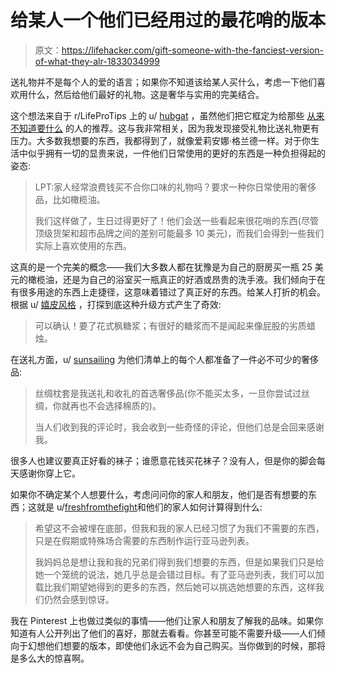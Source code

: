 # 给某人一个他们已经用过的最花哨的版本

> 原文：<https://lifehacker.com/gift-someone-with-the-fanciest-version-of-what-they-alr-1833034999>

送礼物并不是每个人的爱的语言；如果你不知道该给某人买什么，考虑一下他们喜欢用什么，然后给他们最好的礼物。这是奢华与实用的完美结合。



这个想法来自于 r/LifeProTips 上的 u/ [hubgat](https://old.reddit.com/user/hubgat) ，虽然他们把它框定为给那些 [从来不知道要什么](https://old.reddit.com/r/LifeProTips/comments/avxgfb/lpt_do_family_often_waste_money_on_gifts_that/) 的人的推荐。这与我非常相关，因为我发现接受礼物比送礼物更有压力。大多数我想要的东西，我都得到了，就像爱莉安娜·格兰德一样。对于你生活中似乎拥有一切的显贵来说，一件他们日常使用的更好的东西是一种负担得起的姿态:

> LPT:家人经常浪费钱买不合你口味的礼物吗？要求一种你日常使用的奢侈品，比如橄榄油。
> 
> 我们这样做了，生日过得更好了！他们会送一些看起来很花哨的东西(尽管顶级货架和超市品牌之间的差别可能最多 10 美元)，而我们会得到一些我们实际上喜欢使用的东西。

这真的是一个完美的概念——我们大多数人都在犹豫是为自己的厨房买一瓶 25 美元的橄榄油，还是为自己的浴室买一瓶真正的好酒或昂贵的洗手液。我们倾向于在有很多用途的东西上走捷径，这意味着错过了真正好的东西。给某人打折的机会。根据 u/ [嬉皮风格](https://old.reddit.com/user/hippiestyle) ，打探到底这种升级方式产生了奇效:

> 可以确认！要了花式枫糖浆；有很好的糖浆而不是闻起来像屁股的劣质蜡烛。

在送礼方面，u/ [sunsailing](https://old.reddit.com/user/sunsailing) 为他们清单上的每个人都准备了一件必不可少的奢侈品:

> 丝绸枕套是我送礼和收礼的首选奢侈品(你不能买太多，一旦你尝试过丝绸，你就再也不会选择棉质的)。
> 
> 当人们收到我的评论时，我会收到一些奇怪的评论，但他们总是会回来感谢我。

很多人也建议要真正好看的袜子；谁愿意花钱买花袜子？没有人，但是你的脚会每天感谢你穿上它。

如果你不确定某个人想要什么，考虑问问你的家人和朋友，他们是否有想要的东西；这就是 u/[freshfromthefight](https://old.reddit.com/user/freshfromthefight)和他们的家人如何计算得到什么:

> 希望这不会被埋在底部，但我和我的家人已经习惯了为我们不需要的东西，只是在假期或特殊场合需要的东西制作运行亚马逊列表。
> 
> 我妈妈总是想让我和我的兄弟们得到我们想要的东西，但是如果我们只是给她一个笼统的说法，她几乎总是会错过目标。有了亚马逊列表，我们可以加载比我们期望她得到的更多的东西，然后她可以挑选她想要的东西，这样我们仍然会感到惊讶。

我在 Pinterest 上也做过类似的事情——他们让家人和朋友了解我的品味。如果你知道有人公开列出了他们的喜好，那就去看看。你甚至可能不需要升级——人们倾向于幻想他们想要的版本，即使他们永远不会为自己购买。当你做到的时候，那将是多么大的惊喜啊。